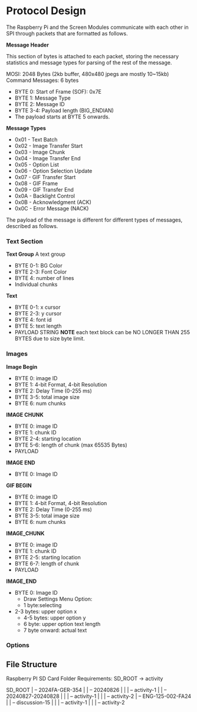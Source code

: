 # Protocol Design

The Raspberry Pi and the Screen Modules communicate with each other in SPI through packets that are formatted as follows. 

**Message Header**

This section of bytes is attached to each packet, storing the necessary statistics and message types for parsing of the rest of the message. 

MOSI: 2048 Bytes (2kb buffer, 480x480 jpegs are mostly 10~15kb)
Command Messages: 6 bytes
- BYTE 0: Start of Frame (SOF): 0x7E
- BYTE 1: Message Type
- BYTE 2: Message ID
- BYTE 3-4: Payload length (BIG_ENDIAN)
- The payload starts at BYTE 5 onwards. 

**Message Types**
- 0x01 - Text Batch
- 0x02 - Image Transfer Start
- 0x03 - Image Chunk
- 0x04 - Image Transfer End
- 0x05 - Option List
- 0x06 - Option Selection Update
- 0x07 - GIF Transfer Start
- 0x08 - GIF Frame
- 0x09 - GIF Transfer End
- 0x0A - Backlight Control
- 0x0B - Acknowledgment (ACK)
- 0x0C - Error Message (NACK)

The payload of the message is different for different types of messages, described as follows. 

### Text Section
**Text Group**
A text group 
- BYTE 0-1: BG Color
- BYTE 2-3: Font Color
- BYTE 4: number of lines
- Individual chunks 

**Text**

- BYTE 0-1: x cursor
- BYTE 2-3: y cursor
- BYTE 4: font id
- BYTE 5: text length
- PAYLOAD STRING
**NOTE** each text block can be NO LONGER THAN 255 BYTES due to size byte limit. 

### Images
**Image Begin**
- BYTE 0: image ID
- BYTE 1: 4-bit Format, 4-bit Resolution
- BYTE 2: Delay Time (0-255 ms)
- BYTE 3-5: total image size
- BYTE 6: num chunks

**IMAGE CHUNK**
- BYTE 0: image ID
- BYTE 1: chunk ID
- BYTE 2-4: starting location
- BYTE 5-6: length of chunk (max 65535 Bytes)
- PAYLOAD

**IMAGE END**
- BYTE 0: Image ID

**GIF BEGIN**
- BYTE 0: image ID
- BYTE 1: 4-bit Format, 4-bit Resolution
- BYTE 2: Delay Time (0-255 ms)
- BYTE 3-5: total image size
- BYTE 6: num chunks

**IMAGE_CHUNK**
- BYTE 0: image ID
- BYTE 1: chunk ID
- BYTE 2-5: starting location
- BYTE 6-7: length of chunk
- PAYLOAD

**IMAGE_END**
- BYTE 0: Image ID
    - Draw Settings Menu Option:
	- 1 byte:selecting
- 2-3 bytes: upper option x
	- 4-5 bytes: upper option y
	- 6 byte: upper option text length
	- 7 byte onward: actual text

### Options

## File Structure

Raspberry PI SD Card Folder Requirements: 
SD_ROOT → activity

SD_ROOT
| – 2024FA-GER-354
|	| – 20240826
| 	|	| – activity-1
|	| – 20240827-20240828
| 	|	| – activity-1
| 	|	| – activity-2
| – ENG-125-002-FA24
|	| – discussion-15
| 	|	| – activity-1
| 	|	| – activity-2